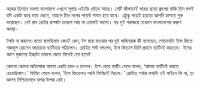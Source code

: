 অঙ্কের হিসাবে অবশ্য বাংলাদেশ এখনো সুপার এইটের দৌড়ে আছে। সেটি কীভাবে? ভারত ছাড়া গ্রুপের বাকি তিন দলই যদি একটা করে ম্যাচ জেতে, তাহলে তিন দলের পয়েন্ট সমান হয়ে যাবে। এটুকু পড়েই হয়তো আপনি হাসতে শুরু করেছেন। নেট রান রেটের প্রসঙ্গটা তাহলে আর না তোলাই ভালো। বড় দুই পরাজয়ে যেখানে বাংলাদেশের করুণ অবস্থা।

টসটা না করলেও হতো বলেছিলাম কেন? কেন, টস হয়ে যাওয়ার পর দুই অধিনায়ক কী বলেছেন, শোনেননি! টসে জিতে নাজমুল হোসেন ভারতকে ব্যাটিংয়ে পাঠালেন। রোহিত শর্মা বললেন, টসে জিতলে তিনি প্রথমে ব্যাটিংই করতেন। টসের আগে দুজনের ইচ্ছাটা তাহলে জেনে নিলেই তো হতো!

কোনো কোনো অধিনায়ক অবশ্য একটা চাল-ও চালেন। টসে হেরে ব্যাটিং পেলে বলেন, ‘আমরা ব্যাটিংই করতে চেয়েছিলাম।’ ফিল্ডিং পেলে বলেন, ‘টসে জিতলেও আমি ফিল্ডিংই নিতাম।’ রোহিত শর্মার কথাটা ওই লাইনে কি না, তা অবশ্য নিশ্চিতভাবে বলার উপায় নেই।
